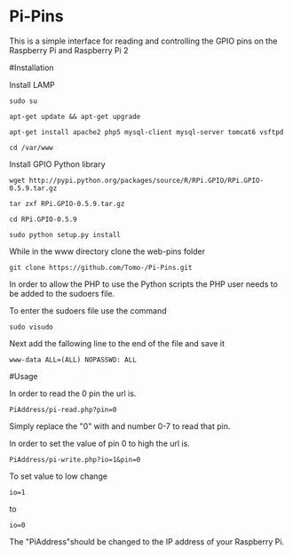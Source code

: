 # Pi-Pins
This is a simple interface for reading and controlling the GPIO pins on the Raspberry Pi and Raspberry Pi 2



#Installation

Install LAMP

    sudo su

    apt-get update && apt-get upgrade

    apt-get install apache2 php5 mysql-client mysql-server tomcat6 vsftpd

    cd /var/www

Install GPIO Python library

    wget http://pypi.python.org/packages/source/R/RPi.GPIO/RPi.GPIO-0.5.9.tar.gz

    tar zxf RPi.GPIO-0.5.9.tar.gz

    cd RPi.GPIO-0.5.9

    sudo python setup.py install

While in the www directory clone the web-pins folder

    git clone https://github.com/Tomo-/Pi-Pins.git

In order to allow the PHP to use the Python scripts the PHP user needs to be added to the sudoers file.

To enter the sudoers file use the command

    sudo visudo

Next add the fallowing line to the end of the file and save it

    www-data ALL=(ALL) NOPASSWD: ALL

#Usage

In order to read the 0 pin the url is.

    PiAddress/pi-read.php?pin=0

Simply replace the "0" with and number 0-7 to read that pin.

In order to set the value of pin 0 to high the url is.

    PiAddress/pi-write.php?io=1&pin=0

To set value to low change

    io=1

to

    io=0

The "PiAddress"should be changed to the IP address of your Raspberry Pi.
